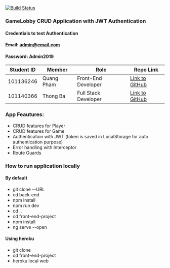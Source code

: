 [![Build Status](https://travis-ci.com/quangpham919/Full_Stack_Project.svg?branch=master)](https://travis-ci.com/quangpham919/Full_Stack_Project)

### GameLobby CRUD Application with JWT Authentication
#### Credentials to test Authentication
#### Email: admin@email.com
#### Password: Admin2019
Student ID | Member | Role | Repo Link 
--- | --- | --- | ---
101136246 | Quang Pham | Front-End Developer | [Link to GitHub](https://github.com/quangpham919)
101140366 | Thong Ba | Full Stack Developer | [Link to GitHub](https://github.com/tylrtnguyen)

### App Feautures:
- CRUD features for Player
- CRUD features for Game
- Authentication with JWT (token is saved in LocalStorage for auto authentication purpose)
- Error handling with Interceptor
- Route Guards

### How to run application locally
#### By default
- git clone --URL 
- cd back-end
- npm install
- npm run dev
- cd ..
- cd front-end-project
- npm install
- ng serve --open
#### Using heroku
- git clone
- cd front-end-project
- heroku local web
